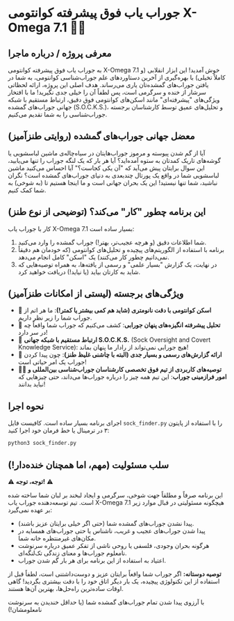 # جوراب یاب فوق پیشرفته کوانتومی X-Omega 7.1 🧦✨

## معرفی پروژه / درباره ماجرا

به جوراب یاب فوق پیشرفته کوانتومی X-Omega 7.1 خوش آمدید! این ابزار انقلابی (و کاملاً تخیلی) با بهره‌گیری از آخرین دستاوردهای علم جوراب‌شناسی کوانتومی، به شما در یافتن جوراب‌های گمشده‌تان یاری می‌رساند. هدف اصلی این پروژه، ارائه لحظاتی سرشار از خنده و سرگرمی است، پس لطفاً آن را خیلی جدی نگیرید! ما با افتخار ویژگی‌های "پیشرفته‌ای" مانند اسکن‌های کوانتومی فوق دقیق، ارتباط مستقیم با شبکه جهانی جوراب‌های گمشده (S.O.C.K.S.)، و تحلیل‌های عمیق توسط کارشناسان برجسته جوراب‌شناسی را به شما تقدیم می‌کنیم.

## معضل جهانی جوراب‌های گمشده (روایتی طنزآمیز)

آیا از گم شدن پیوسته و مرموز جوراب‌هایتان در سیاه‌چاله‌ی ماشین لباسشویی یا گوشه‌های تاریک کمدتان به ستوه آمده‌اید؟ آیا هر بار که یک لنگه جوراب را تنها می‌یابید، این سوال برایتان پیش می‌آید که "آن یکی کجاست؟" آیا احساس می‌کنید ماشین لباسشویی شما در واقع یک پورتال چندبعدی به دنیای جوراب‌های گمشده است؟ نگران نباشید، شما تنها نیستید! این یک بحران جهانی است و ما اینجا هستیم تا (به شوخی) به شما کمک کنیم.

## این برنامه چطور "کار" می‌کند؟ (توضیحی از نوع طنز)

کار با جوراب یاب X-Omega 7.1 بسیار ساده است:
1.  شما اطلاعات دقیق (و هرچه عجیب‌تر، بهتر!) جوراب گمشده را وارد می‌کنید.
2.  برنامه با استفاده از الگوریتم‌های پیچیده و تحلیل‌های کوانتومی (که خودمان هم دقیقاً نمی‌دانیم چطور کار می‌کنند) یک "اسکن" کامل انجام می‌دهد.
3.  در نهایت، یک گزارش "بسیار علمی" و رسمی از یافته‌ها، به همراه توصیه‌هایی که شاید به کارتان بیاید (یا نیاید!) دریافت خواهید کرد.

## ویژگی‌های برجسته (لیستی از امکانات طنزآمیز)

*   🔬 **اسکن کوانتومی با دقت نانومتری (شاید هم کمی بیشتر یا کمتر!)**: ما هر اتم از جوراب شما را زیر نظر داریم.
*   🧠 **تحلیل پیشرفته انگیزه‌های پنهان جورابی**: کشف می‌کنیم که جوراب شما واقعاً چه در سر دارد!
*   📡 **ارتباط مستقیم با شبکه جهانی S.O.C.K.S.** (Sock Oversight and Covert Knowledge Service): هیچ جورابی نمی‌تواند از رادار ما پنهان بماند!
*   📜 **ارائه گزارش‌های رسمی و بسیار جدی (البته با چاشنی غلیظ طنز)**: چون پیدا کردن جوراب یک امر حیاتی است!
*   🧑‍🔬 **توصیه‌های کاربردی از تیم فوق تخصصی کارشناسان جوراب‌شناسی بین‌المللی و امور فرازمینی جوراب**: این تیم همه چیز را درباره جوراب‌ها می‌داند، حتی چیزهایی که نباید بدانند!

## نحوه اجرا

اجرای برنامه بسیار ساده است. کافیست فایل `sock_finder.py` را با استفاده از پایتون ۳ در ترمینال یا خط فرمان خود اجرا کنید:
```bash
python3 sock_finder.py
```

## سلب مسئولیت (مهم، اما همچنان خنده‌دار!)

⚠️ **توجه، توجه!** ⚠️

این برنامه صرفاً و مطلقاً جهت شوخی، سرگرمی و ایجاد لبخند بر لبان شما ساخته شده است. تیم توسعه‌دهنده جوراب یاب X-Omega 7.1 هیچگونه مسئولیتی در قبال موارد زیر بر عهده نمی‌گیرد:

*   پیدا نشدن جوراب‌های گمشده شما (حتی اگر خیلی برایتان عزیز باشند).
*   پیدا شدن جوراب‌های عجیب و غریب، ناشناس یا حتی جوراب‌های همسایه در مکان‌های غیرمنتظره خانه شما.
*   هرگونه بحران وجودی، فلسفی یا روحی ناشی از تفکر عمیق درباره سرنوشت نامعلوم جوراب‌ها و معنای زندگی تک‌لنگه‌ای.
*   اعتیاد به استفاده از این برنامه برای هر بار گم شدن جوراب.

**توصیه دوستانه:** اگر جوراب شما واقعاً برایتان عزیز و دوست‌داشتنی است، لطفاً قبل از استفاده از این تکنولوژی پیچیده، یک بار دیگر اتاق خود را با دقت بیشتری بگردید! گاهی اوقات ساده‌ترین راه‌حل‌ها، بهترین آن‌ها هستند.

با آرزوی پیدا شدن تمام جوراب‌های گمشده شما (یا حداقل خندیدن به سرنوشت نامعلومشان!)
